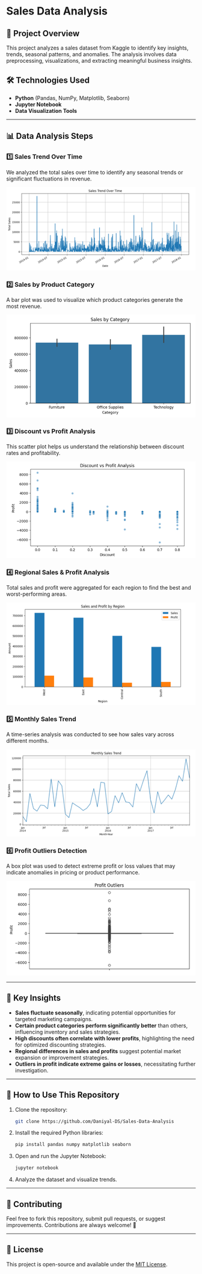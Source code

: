 # Sales Data Analysis

## 📌 Project Overview

This project analyzes a sales dataset from Kaggle to identify key insights, trends, seasonal patterns, and anomalies. The analysis involves data preprocessing, visualizations, and extracting meaningful business insights.

## 🛠️ Technologies Used

- **Python** (Pandas, NumPy, Matplotlib, Seaborn)
- **Jupyter Notebook**
- **Data Visualization Tools**

---

## 📊 Data Analysis Steps

### 1️⃣ Sales Trend Over Time

We analyzed the total sales over time to identify any seasonal trends or significant fluctuations in revenue.

![Sales Trend](./sales_trend.png)

### 2️⃣ Sales by Product Category

A bar plot was used to visualize which product categories generate the most revenue.

![Sales by Category](./sales_category.png)

### 3️⃣ Discount vs Profit Analysis

This scatter plot helps us understand the relationship between discount rates and profitability.

![Discount vs Profit](./Disc_vs_Profit.png)

### 4️⃣ Regional Sales & Profit Analysis

Total sales and profit were aggregated for each region to find the best and worst-performing areas.

![Sales by Region](./By_region.png)

### 5️⃣ Monthly Sales Trend

A time-series analysis was conducted to see how sales vary across different months.

![Monthly Sales Trend](./MOnthly_trend.png)

### 6️⃣ Profit Outliers Detection

A box plot was used to detect extreme profit or loss values that may indicate anomalies in pricing or product performance.

![Profit Outliers](./profit_outliers.png)

---

## 🔑 Key Insights

- **Sales fluctuate seasonally**, indicating potential opportunities for targeted marketing campaigns.
- **Certain product categories perform significantly better** than others, influencing inventory and sales strategies.
- **High discounts often correlate with lower profits**, highlighting the need for optimized discounting strategies.
- **Regional differences in sales and profits** suggest potential market expansion or improvement strategies.
- **Outliers in profit indicate extreme gains or losses**, necessitating further investigation.

---

## 📁 How to Use This Repository

1. Clone the repository:
   ```sh
   git clone https://github.com/Daniyal-DS/Sales-Data-Analysis
   ```
2. Install the required Python libraries:
   ```sh
   pip install pandas numpy matplotlib seaborn
   ```
3. Open and run the Jupyter Notebook:
   ```sh
   jupyter notebook
   ```
4. Analyze the dataset and visualize trends.

---

## 📢 Contributing

Feel free to fork this repository, submit pull requests, or suggest improvements. Contributions are always welcome! 🚀

---

## 📝 License

This project is open-source and available under the [MIT License](LICENSE).

